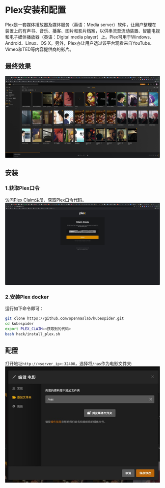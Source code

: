 # Plex安装和配置

Plex是一套媒体播放器及媒体服务（英语：Media server）软件，让用户整理在装置上的有声书、音乐、播客、图片和影片档案，以供串流至流动装置、智能电视和电子媒体播放器（英语：Digital media player）上。Plex可用于Windows、Android、Linux、OS X。另外，Plex亦让用户透过该平台观看来自YouTube、Vimeo和TED等内容提供商的影片。

## 最终效果
![img](images/plex-video-show.jpg)

## 安装
### 1.获取Plex口令
访问[Plex Claim](https://www.plex.tv/claim/)注册，获取Plex口令代码。  
![img](images/plex-claim-code.jpg)

### 2.安装Plex docker
运行如下命令即可：
```sh
git clone https://github.com/opennaslab/kubespider.git
cd kubespider
export PLEX_CLAIM=<获取到的代码>
bash hack/install_plex.sh
```

## 配置
打开地址`http://<server_ip>:32400`，选择将`/nas`作为电影文件夹:
![img](images/plex-add-dir.jpg)
